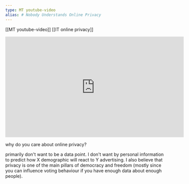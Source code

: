 ```yaml
---
type: MT youtube-video
alias: # Nobody Understands Online Privacy
---
```

 
[[MT youtube-video]]
[[IT online privacy]]

<iframe width="560" height="315" src="https://www.youtube.com/embed/H414XdcbC4Q?si=Y1awYGepYMknuoSa" title="YouTube video player" frameborder="0" allow="accelerometer; autoplay; clipboard-write; encrypted-media; gyroscope; picture-in-picture; web-share" referrerpolicy="strict-origin-when-cross-origin" allowfullscreen></iframe>

why do you care about online privacy?

primarily don't want to be a data point. I don't want by personal information to predict how X demographic will react to Y advertising. I also believe that privacy is one of the main pillars of democracy and freedom (mostly since you can influence voting behaviour if you have enough data about enough people).






